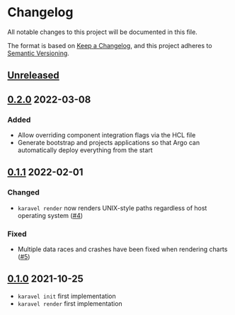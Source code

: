 # Changelog

All notable changes to this project will be documented in this file.

The format is based on [Keep a Changelog](https://keepachangelog.com/en/1.0.0/),
and this project adheres to [Semantic Versioning](https://semver.org/spec/v2.0.0.html).

## [Unreleased]

## [0.2.0] 2022-03-08

### Added

 - Allow overriding component integration flags via the HCL file
 - Generate bootstrap and projects applications so that Argo can automatically deploy everything from the start

## [0.1.1] 2022-02-01

### Changed

- `karavel render` now renders UNIX-style paths regardless of host operating system ([#4](https://github.com/karavel-io/cli/pull/4))

### Fixed

- Multiple data races and crashes have been fixed when rendering charts ([#5](https://github.com/karavel-io/cli/pull/5#pullrequestreview-868973482))

## [0.1.0] 2021-10-25

- `karavel init` first implementation
- `karavel render` first implementation

[unreleased]: https://github.com/mikamai/onesignal-ruby/compare/0.2.0...HEAD
[0.2.0]: https://github.com/mikamai/onesignal-ruby/releases/compare/0.1.1...0.2.0
[0.1.1]: https://github.com/mikamai/onesignal-ruby/releases/compare/0.1.0...0.1.1
[0.1.0]: https://github.com/mikamai/onesignal-ruby/releases/tag/0.1.0
